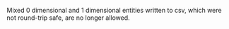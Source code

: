 Mixed 0 dimensional and 1 dimensional entities written to csv, which were not round-trip safe, are no longer allowed.
